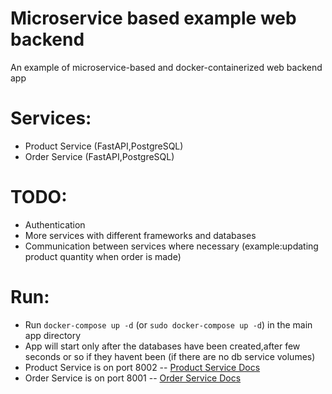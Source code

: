 # Microservice based example web backend
An example of microservice-based and docker-containerized web backend app

# Services:
  - Product Service (FastAPI,PostgreSQL)
  - Order Service (FastAPI,PostgreSQL)
# TODO:
  - Authentication
  - More services with different frameworks and databases
  - Communication between services where necessary (example:updating product quantity when order is made)
# Run:
  - Run `docker-compose up -d` (or `sudo docker-compose up -d`) in the main app directory
  - App will start only after the databases have been created,after few seconds or so if they havent been (if there are no db service volumes)
  - Product Service is on port 8002 -- [Product Service Docs](localhost:8002/docs)
  - Order Service is on port 8001 -- [Order Service Docs](localhost:8001/docs)
